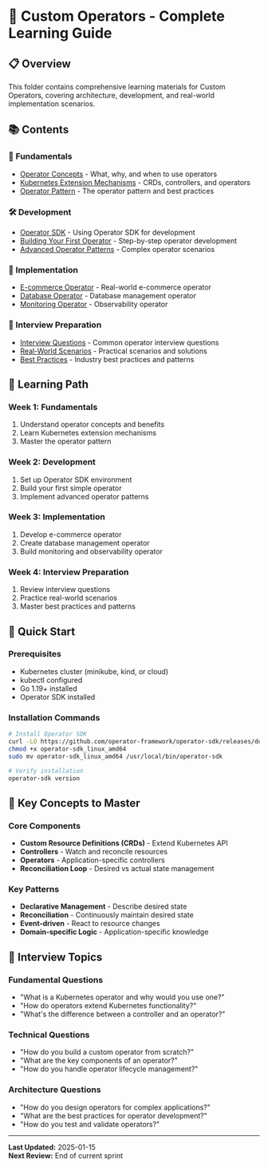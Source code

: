 # 🤖 **Custom Operators - Complete Learning Guide**

## 📋 **Overview**
This folder contains comprehensive learning materials for Custom Operators, covering architecture, development, and real-world implementation scenarios.

## 📚 **Contents**

### **🎯 Fundamentals**
- [Operator Concepts](./01-operator-concepts.md) - What, why, and when to use operators
- [Kubernetes Extension Mechanisms](./02-kubernetes-extensions.md) - CRDs, controllers, and operators
- [Operator Pattern](./03-operator-pattern.md) - The operator pattern and best practices

### **🛠️ Development**
- [Operator SDK](./04-operator-sdk.md) - Using Operator SDK for development
- [Building Your First Operator](./05-first-operator.md) - Step-by-step operator development
- [Advanced Operator Patterns](./06-advanced-patterns.md) - Complex operator scenarios

### **🚀 Implementation**
- [E-commerce Operator](./07-ecommerce-operator.md) - Real-world e-commerce operator
- [Database Operator](./08-database-operator.md) - Database management operator
- [Monitoring Operator](./09-monitoring-operator.md) - Observability operator

### **🎯 Interview Preparation**
- [Interview Questions](./10-interview-questions.md) - Common operator interview questions
- [Real-World Scenarios](./11-real-world-scenarios.md) - Practical scenarios and solutions
- [Best Practices](./12-best-practices.md) - Industry best practices and patterns

## 🎯 **Learning Path**

### **Week 1: Fundamentals**
1. Understand operator concepts and benefits
2. Learn Kubernetes extension mechanisms
3. Master the operator pattern

### **Week 2: Development**
1. Set up Operator SDK environment
2. Build your first simple operator
3. Implement advanced operator patterns

### **Week 3: Implementation**
1. Develop e-commerce operator
2. Create database management operator
3. Build monitoring and observability operator

### **Week 4: Interview Preparation**
1. Review interview questions
2. Practice real-world scenarios
3. Master best practices and patterns

## 🚀 **Quick Start**

### **Prerequisites**
- Kubernetes cluster (minikube, kind, or cloud)
- kubectl configured
- Go 1.19+ installed
- Operator SDK installed

### **Installation Commands**
```bash
# Install Operator SDK
curl -LO https://github.com/operator-framework/operator-sdk/releases/download/v1.32.0/operator-sdk_linux_amd64
chmod +x operator-sdk_linux_amd64
sudo mv operator-sdk_linux_amd64 /usr/local/bin/operator-sdk

# Verify installation
operator-sdk version
```

## 🎯 **Key Concepts to Master**

### **Core Components**
- **Custom Resource Definitions (CRDs)** - Extend Kubernetes API
- **Controllers** - Watch and reconcile resources
- **Operators** - Application-specific controllers
- **Reconciliation Loop** - Desired vs actual state management

### **Key Patterns**
- **Declarative Management** - Describe desired state
- **Reconciliation** - Continuously maintain desired state
- **Event-driven** - React to resource changes
- **Domain-specific Logic** - Application-specific knowledge

## 🎯 **Interview Topics**

### **Fundamental Questions**
- "What is a Kubernetes operator and why would you use one?"
- "How do operators extend Kubernetes functionality?"
- "What's the difference between a controller and an operator?"

### **Technical Questions**
- "How do you build a custom operator from scratch?"
- "What are the key components of an operator?"
- "How do you handle operator lifecycle management?"

### **Architecture Questions**
- "How do you design operators for complex applications?"
- "What are the best practices for operator development?"
- "How do you test and validate operators?"

---

**Last Updated:** 2025-01-15  
**Next Review:** End of current sprint
